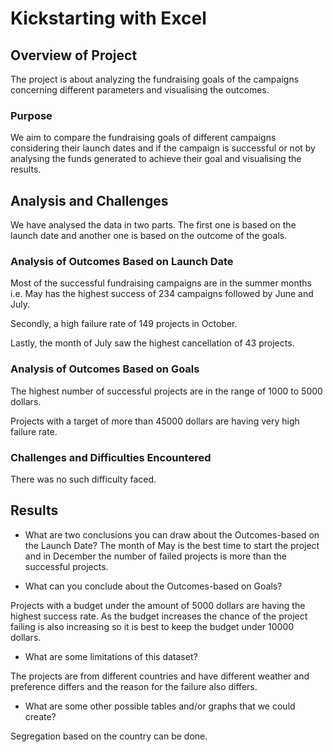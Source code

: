 # Kickstarting with Excel

## Overview of Project

The project is about analyzing the fundraising goals of the campaigns concerning different parameters and visualising the outcomes.

### Purpose

We aim to compare the fundraising goals of different campaigns considering their launch dates and if the campaign is successful or not by analysing the funds generated to achieve their goal and visualising the results.
  

## Analysis and Challenges

We have analysed the data in two parts. The first one is based on the launch date and another one is based on the outcome of the goals.


### Analysis of Outcomes Based on Launch Date

Most of the successful fundraising campaigns are in the summer months i.e. May has the highest success of 234 campaigns followed by June and July.

Secondly, a high failure rate of 149 projects in October.

Lastly, the month of July saw the highest cancellation of 43 projects.

### Analysis of Outcomes Based on Goals

The highest number of successful projects are in the range of 1000 to 5000 dollars. 

Projects with a target of more than 45000 dollars are having very high failure rate. 


### Challenges and Difficulties Encountered

There was no such difficulty faced.


## Results

- What are two conclusions you can draw about the Outcomes-based on the Launch Date?
The month of May is the best time to start the project and in December the number of failed projects is more than the successful projects.

- What can you conclude about the Outcomes-based on Goals?

Projects with a budget under the amount of 5000 dollars are having the highest success rate. As the budget increases the chance of the project failing is also increasing so it is best to keep the budget under 10000 dollars.

- What are some limitations of this dataset?

The projects are from different countries and have different weather and preference differs and the reason for the failure also differs.

- What are some other possible tables and/or graphs that we could create?

Segregation based on the country can be done.

